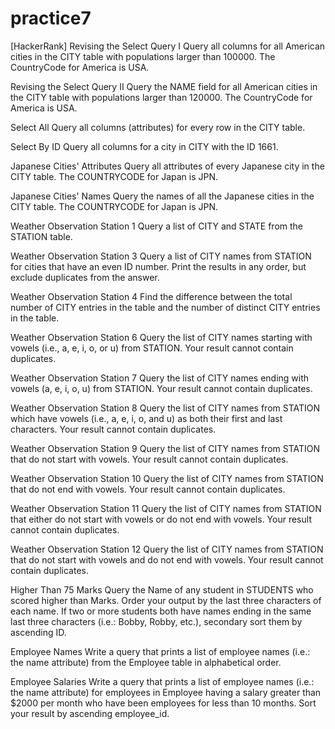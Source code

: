 # practice7
[HackerRank]
Revising the Select Query I
Query all columns for all American cities in the CITY table with populations larger than 100000. The CountryCode for America is USA.

Revising the Select Query II
Query the NAME field for all American cities in the CITY table with populations larger than 120000. The CountryCode for America is USA.

Select All
Query all columns (attributes) for every row in the CITY table.

Select By ID
Query all columns for a city in CITY with the ID 1661.

Japanese Cities' Attributes
Query all attributes of every Japanese city in the CITY table. The COUNTRYCODE for Japan is JPN.

Japanese Cities' Names
Query the names of all the Japanese cities in the CITY table. The COUNTRYCODE for Japan is JPN.

Weather Observation Station 1
Query a list of CITY and STATE from the STATION table.

Weather Observation Station 3
Query a list of CITY names from STATION for cities that have an even ID number. Print the results in any order, but exclude duplicates from the answer.

Weather Observation Station 4
Find the difference between the total number of CITY entries in the table and the number of distinct CITY entries in the table.

Weather Observation Station 6
Query the list of CITY names starting with vowels (i.e., a, e, i, o, or u) from STATION. Your result cannot contain duplicates.

Weather Observation Station 7
Query the list of CITY names ending with vowels (a, e, i, o, u) from STATION. Your result cannot contain duplicates.

Weather Observation Station 8
Query the list of CITY names from STATION which have vowels (i.e., a, e, i, o, and u) as both their first and last characters. Your result cannot contain duplicates.

Weather Observation Station 9
Query the list of CITY names from STATION that do not start with vowels. Your result cannot contain duplicates.

Weather Observation Station 10
Query the list of CITY names from STATION that do not end with vowels. Your result cannot contain duplicates.

Weather Observation Station 11
Query the list of CITY names from STATION that either do not start with vowels or do not end with vowels. Your result cannot contain duplicates.

Weather Observation Station 12
Query the list of CITY names from STATION that do not start with vowels and do not end with vowels. Your result cannot contain duplicates.

Higher Than 75 Marks
Query the Name of any student in STUDENTS who scored higher than  Marks. Order your output by the last three characters of each name. If two or more students both have names ending in the same last three characters (i.e.: Bobby, Robby, etc.), secondary sort them by ascending ID.

Employee Names
Write a query that prints a list of employee names (i.e.: the name attribute) from the Employee table in alphabetical order.

Employee Salaries
Write a query that prints a list of employee names (i.e.: the name attribute) for employees in Employee having a salary greater than  $2000 per month who have been employees for less than 10 months. Sort your result by ascending employee_id.
